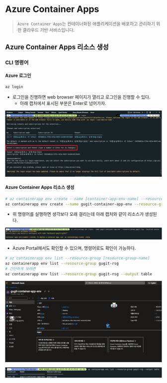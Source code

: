 # Azure Container Apps

> `Azure Container Apps`는 컨테이너화된 애플리케이션을 배포하고 관리하기 위한 클라우드 기반 서비스입니다.

## Azure Container Apps 리소스 생성

### CLI 명령어

#### Azure 로그인

```bash
az login
```

- 로그인을 진행하면 web browser 페이지가 열리고 로그인을 진행할 수 있다.
  - 아래 캡처에서 표시된 부분은 Enter로 넘어가자.

![Azure Login](./images/azure-container-apps/01.png)

#### Azure Container Apps 리소스 생성

```bash
# az containerapp env create --name [container-app-env-name] --resource-group [resource-group-name] --location [location]
az containerapp env create --name gugit-container-app-env --resource-group gugit-rsg --location eastus
```

- 위 명령어를 실행하면 생각보다 오래 걸리는데 아래 캡처와 같이 리소스가 생성된다.

![Azure Container Apps Environment](./images/azure-container-apps/02.png)

- Azure Portal에서도 확인할 수 있으며, 명령어로도 확인이 가능하다.

```bash
# az containerapp env list --resource-group [resource-group-name]
az containerapp env list --resource-group gugit-rsg
# 간단하게 보려면
az containerapp env list --resource-group gugit-rsg --output table
```

![Azure Container Apps Environment](./images/azure-container-apps/03.png)

![Azure Container Apps Environment](./images/azure-container-apps/04.png)
